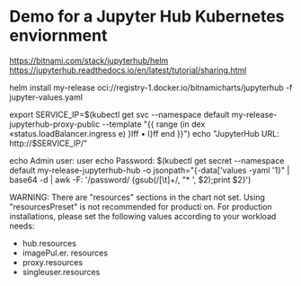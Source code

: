 # Demo for a Jupyter Hub Kubernetes enviornment

https://bitnami.com/stack/jupyterhub/helm 
https://jupyterhub.readthedocs.io/en/latest/tutorial/sharing.html

helm install my-release oci://registry-1.docker.io/bitnamicharts/jupyterhub -f jupyter-values.yaml

export SERVICE_IP=$(kubectl get svc --namespace default my-release-jupyterhub-proxy-public --template "{{ range (in dex «status.loadBalancer.ingress e) }lff • I}ff end }}")
echo "JupyterHub URL: http://$SERVICE_IP/"

echo Admin user: user
echo Password: $(kubectl get secret --namespace default my-release-jupyterhub-hub -o jsonpath="{-data['values \-yaml
'1}" | base64 -d | awk -F: '/password/ {gsub(/[\t]+/, "*
', $2);print $2}')

WARNING: There are "resources" sections in the chart not set. Using "resourcesPreset" is not recommended for producti on. For production installations, please set the following values according to your workload needs:
- hub.resources
- imagePul.er. resources
- proxy.resources
- singleuser.resources